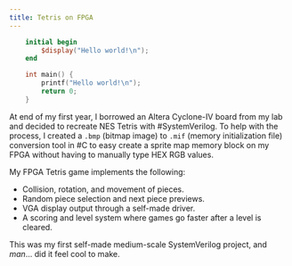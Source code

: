 ```yaml
---
title: Tetris on FPGA
---
```

```verilog
	initial begin 
		$display("Hello world!\n");
	end 
```

```c
	int main() {
		printf("Hello world!\n");
		return 0;
	} 
```

At end of my first year, I borrowed an Altera Cyclone-IV board from my lab and decided to recreate NES Tetris with #SystemVerilog.  To help with the process, I created a `.bmp` (bitmap image) to `.mif` (memory initialization file) conversion tool in #C to easy create a sprite map memory block on my FPGA without having to manually type HEX RGB values. 

My FPGA Tetris game implements the following:
- Collision, rotation, and movement of pieces.
- Random piece selection and next piece previews. 
- VGA display output through a self-made driver. 
- A scoring and level system where games go faster after a level is cleared.

This was my first self-made medium-scale SystemVerilog project, and *man*... did it feel cool to make. 
